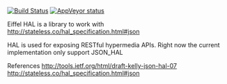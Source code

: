 
[![Build Status](https://travis-ci.org/jvelilla/hal.svg?branch=master)](https://travis-ci.org/jvelilla/hal) 
[![AppVeyor status](https://ci.appveyor.com/api/projects/status/01094sp8soowwpku?svg=true)](https://ci.appveyor.com/project/jvelilla/hal-gahly)

Eiffel HAL is a library to work with  http://stateless.co/hal_specification.html#json

HAL is used for exposing RESTful hypermedia APIs. Right now the current implementation only support 
JSON_HAL

References
http://tools.ietf.org/html/draft-kelly-json-hal-07
http://stateless.co/hal_specification.html#json
